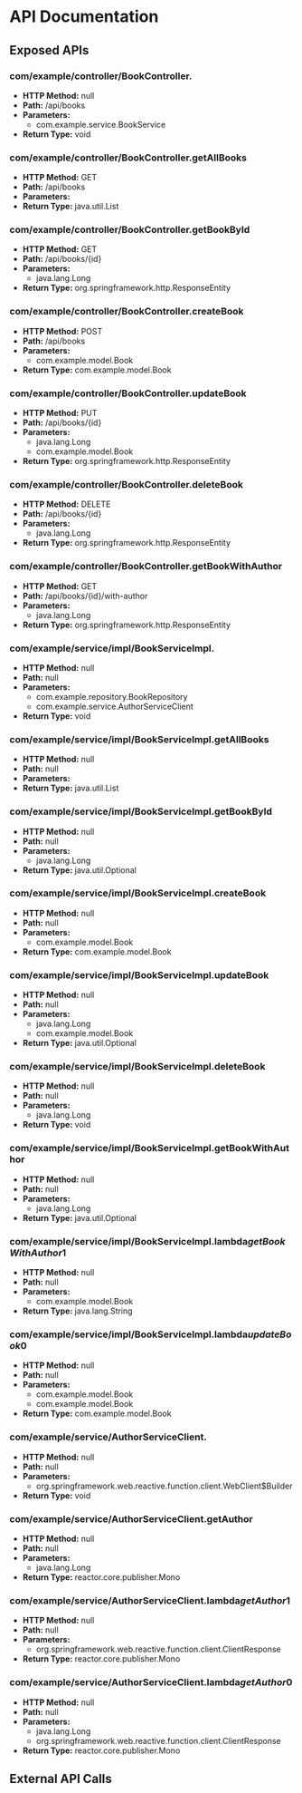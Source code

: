 # API Documentation

## Exposed APIs

### com/example/controller/BookController.<init>

- **HTTP Method:** null
- **Path:** /api/books
- **Parameters:**
  - com.example.service.BookService
- **Return Type:** void

### com/example/controller/BookController.getAllBooks

- **HTTP Method:** GET
- **Path:** /api/books
- **Parameters:**
- **Return Type:** java.util.List

### com/example/controller/BookController.getBookById

- **HTTP Method:** GET
- **Path:** /api/books/{id}
- **Parameters:**
  - java.lang.Long
- **Return Type:** org.springframework.http.ResponseEntity

### com/example/controller/BookController.createBook

- **HTTP Method:** POST
- **Path:** /api/books
- **Parameters:**
  - com.example.model.Book
- **Return Type:** com.example.model.Book

### com/example/controller/BookController.updateBook

- **HTTP Method:** PUT
- **Path:** /api/books/{id}
- **Parameters:**
  - java.lang.Long
  - com.example.model.Book
- **Return Type:** org.springframework.http.ResponseEntity

### com/example/controller/BookController.deleteBook

- **HTTP Method:** DELETE
- **Path:** /api/books/{id}
- **Parameters:**
  - java.lang.Long
- **Return Type:** org.springframework.http.ResponseEntity

### com/example/controller/BookController.getBookWithAuthor

- **HTTP Method:** GET
- **Path:** /api/books/{id}/with-author
- **Parameters:**
  - java.lang.Long
- **Return Type:** org.springframework.http.ResponseEntity

### com/example/service/impl/BookServiceImpl.<init>

- **HTTP Method:** null
- **Path:** null
- **Parameters:**
  - com.example.repository.BookRepository
  - com.example.service.AuthorServiceClient
- **Return Type:** void

### com/example/service/impl/BookServiceImpl.getAllBooks

- **HTTP Method:** null
- **Path:** null
- **Parameters:**
- **Return Type:** java.util.List

### com/example/service/impl/BookServiceImpl.getBookById

- **HTTP Method:** null
- **Path:** null
- **Parameters:**
  - java.lang.Long
- **Return Type:** java.util.Optional

### com/example/service/impl/BookServiceImpl.createBook

- **HTTP Method:** null
- **Path:** null
- **Parameters:**
  - com.example.model.Book
- **Return Type:** com.example.model.Book

### com/example/service/impl/BookServiceImpl.updateBook

- **HTTP Method:** null
- **Path:** null
- **Parameters:**
  - java.lang.Long
  - com.example.model.Book
- **Return Type:** java.util.Optional

### com/example/service/impl/BookServiceImpl.deleteBook

- **HTTP Method:** null
- **Path:** null
- **Parameters:**
  - java.lang.Long
- **Return Type:** void

### com/example/service/impl/BookServiceImpl.getBookWithAuthor

- **HTTP Method:** null
- **Path:** null
- **Parameters:**
  - java.lang.Long
- **Return Type:** java.util.Optional

### com/example/service/impl/BookServiceImpl.lambda$getBookWithAuthor$1

- **HTTP Method:** null
- **Path:** null
- **Parameters:**
  - com.example.model.Book
- **Return Type:** java.lang.String

### com/example/service/impl/BookServiceImpl.lambda$updateBook$0

- **HTTP Method:** null
- **Path:** null
- **Parameters:**
  - com.example.model.Book
  - com.example.model.Book
- **Return Type:** com.example.model.Book

### com/example/service/AuthorServiceClient.<init>

- **HTTP Method:** null
- **Path:** null
- **Parameters:**
  - org.springframework.web.reactive.function.client.WebClient$Builder
- **Return Type:** void

### com/example/service/AuthorServiceClient.getAuthor

- **HTTP Method:** null
- **Path:** null
- **Parameters:**
  - java.lang.Long
- **Return Type:** reactor.core.publisher.Mono

### com/example/service/AuthorServiceClient.lambda$getAuthor$1

- **HTTP Method:** null
- **Path:** null
- **Parameters:**
  - org.springframework.web.reactive.function.client.ClientResponse
- **Return Type:** reactor.core.publisher.Mono

### com/example/service/AuthorServiceClient.lambda$getAuthor$0

- **HTTP Method:** null
- **Path:** null
- **Parameters:**
  - java.lang.Long
  - org.springframework.web.reactive.function.client.ClientResponse
- **Return Type:** reactor.core.publisher.Mono

## External API Calls

